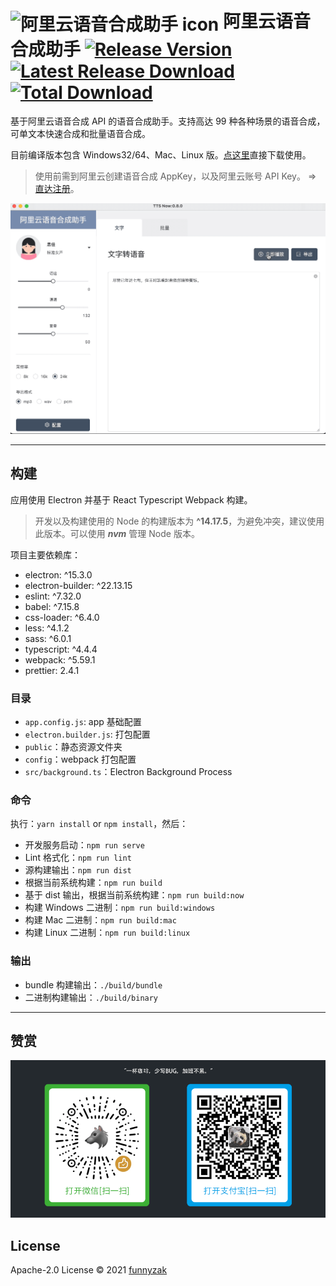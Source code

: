 # <img src="https://raw.githubusercontent.com/funnyzak/tts-now/master/public/icon/256x256.png" width="60px" align="center" alt="阿里云语音合成助手 icon"> 阿里云语音合成助手 [![Release Version](https://img.shields.io/github/release/funnyzak/tts-now.svg)](https://github.com/funnyzak/tts-now/releases/latest) [![Latest Release Download](https://img.shields.io/github/downloads/funnyzak/tts-now/latest/total.svg)](https://github.com/funnyzak/tts-now/releases/latest) [![Total Download](https://img.shields.io/github/downloads/funnyzak/tts-now/total.svg)](https://github.com/funnyzak/tts-now/releases)

基于阿里云语音合成 API 的语音合成助手。支持高达 99 种各种场景的语音合成，可单文本快速合成和批量语音合成。

目前编译版本包含 Windows32/64、Mac、Linux 版。[点这里](https://github.com/funnyzak/tts-now/releases)直接下载使用。

> 使用前需到阿里云创建语音合成 AppKey，以及阿里云账号 API Key。 => [直达注册](https://ai.aliyun.com/nls/tts)。

![合成演示](./public/_docs/assets/img/demo.gif)

---

## 构建

应用使用 Electron 并基于 React Typescript Webpack 构建。

> 开发以及构建使用的 Node 的构建版本为 **^14.17.5**，为避免冲突，建议使用此版本。可以使用 **_nvm_** 管理 Node 版本。

项目主要依赖库：

- electron: ^15.3.0
- electron-builder: ^22.13.15
- eslint: ^7.32.0
- babel: ^7.15.8
- css-loader: ^6.4.0
- less: ^4.1.2
- sass: ^6.0.1
- typescript: ^4.4.4
- webpack: ^5.59.1
- prettier: 2.4.1

### 目录

- `app.config.js`: app 基础配置
- `electron.builder.js`: 打包配置
- `public`：静态资源文件夹
- `config`：webpack 打包配置
- `src/background.ts`：Electron Background Process

### 命令

执行：`yarn install` or `npm install`，然后：

- 开发服务启动：`npm run serve`
- Lint 格式化：`npm run lint`
- 源构建输出：`npm run dist`
- 根据当前系统构建：`npm run build`
- 基于 dist 输出，根据当前系统构建：`npm run build:now`
- 构建 Windows 二进制：`npm run build:windows`
- 构建 Mac 二进制：`npm run build:mac`
- 构建 Linux 二进制：`npm run build:linux`

### 输出

- bundle 构建输出：`./build/bundle`
- 二进制构建输出：`./build/binary`

---

## 赞赏

![赞赏](./public/_docs/assets/img/coffee.png)

## License

Apache-2.0 License © 2021 [funnyzak](https://github.com/funnyzak)
